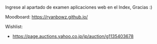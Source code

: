 Ingrese al apartado de examen aplicaciones web en el Index, Gracias :)

Moodboard:
https://ryanbowz.github.io/

Wishlist:
- https://page.auctions.yahoo.co.jp/jp/auction/g1135403678
